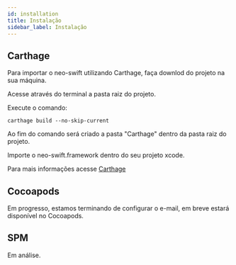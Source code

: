 ```yaml
---
id: installation
title: Instalação
sidebar_label: Instalação
---
```


## Carthage

Para importar o neo-swift utilizando Carthage, faça downlod do projeto na sua máquina.

Acesse através do terminal a pasta raiz do projeto.

Execute o comando:

```
carthage build --no-skip-current
```

Ao fim do comando será criado a pasta "Carthage" dentro da pasta raiz do projeto.

Importe o neo-swift.framework dentro do seu projeto xcode.

Para mais informações acesse [Carthage](https://github.com/Carthage/Carthage)


## Cocoapods

Em progresso, estamos terminando de configurar o e-mail, em breve estará disponível no Cocoapods.

## SPM

Em análise.